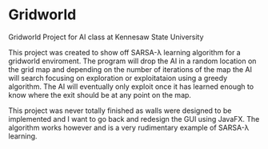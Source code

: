 # Gridworld
Gridworld Project for AI class at Kennesaw State University

This project was created to show off SARSA-λ learning algorithm for a gridworld enviroment. The program will drop the AI in a random location on the grid map and depending on the number of iterations of the map the AI will search focusing on exploration or exploitataion using a greedy algorithm. The AI will eventually only exploit once it has learned enough to know where the exit should be at any point on the map.

This project was never totally finished as walls were designed to be implemented and I want to go back and redesign the GUI using JavaFX. The algorithm works however and is a very rudimentary example of SARSA-λ learning.
